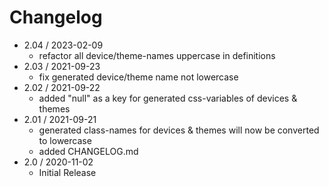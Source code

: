 # Changelog


- 2.04 / 2023-02-09
  - refactor all device/theme-names uppercase in definitions
- 2.03 / 2021-09-23  
  - fix generated device/theme name not lowercase
- 2.02 / 2021-09-22
  - added "null" as a key for generated css-variables of devices & themes
- 2.01 / 2021-09-21
  - generated class-names for devices & themes will now be converted to lowercase
  - added CHANGELOG.md
- 2.0 / 2020-11-02
  - Initial Release
